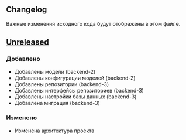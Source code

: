 ## Changelog

Важные изменения исходного кода будут отображены в этом файле.

## [Unreleased]()

### Добавлено
* Добавлены модели (backend-2)
* Добавлены конфигурации моделей (backend-2)
* Добавлены репозитории (backend-3)
* Добавлены интерфейсы репозиториев (backend-3)
* Добавлены настройки базы данных (backend-3)
* Добавлена миграция (backend-3)

### Изменено
* Изменена архитектура проекта